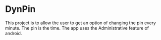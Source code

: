 # DynPin
This project is to allow the user to get an option of changing the pin every minute. The pin is the time. The app uses the Administrative feature of android.
